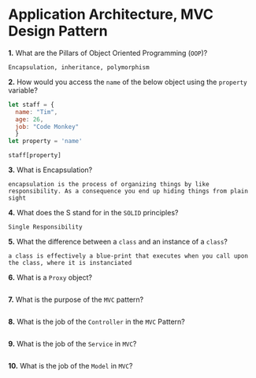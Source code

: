 # Application Architecture, MVC Design Pattern

**1.** What are the Pillars of Object Oriented Programming (`OOP`)?
<!-- enter you answer in the space below -->
```
Encapsulation, inheritance, polymorphism
```
**2.** How would you access the `name` of the below object using the `property` variable?
```js
let staff = {
  name: "Tim",
  age: 26,
  job: "Code Monkey"
  }
let property = 'name'
```
<!-- enter you answer in the space below -->
```
staff[property]
```
**3.** What is Encapsulation?
<!-- enter you answer in the space below -->
```
encapsulation is the process of organizing things by like responsibility. As a consequence you end up hiding things from plain sight
```
**4.** What does the S stand for in the `SOLID` principles?
<!-- enter you answer in the space below -->
```
Single Responsibility 
```
**5.** What the difference between a `class` and an instance of a `class`?
<!-- enter you answer in the space below -->
```
a class is effectively a blue-print that executes when you call upon the class, where it is instanciated
```
**6.** What is a `Proxy` object?
<!-- enter you answer in the space below -->
```

```

**7.** What is the purpose of the `MVC` pattern?
<!-- enter you answer in the space below -->
```

```
**8.** What is the job of the `Controller` in the `MVC` Pattern?
<!-- enter you answer in the space below -->
```

```

**9.** What is the job of the `Service` in `MVC`?
<!-- enter you answer in the space below -->
```

```
**10.** What is the job of the `Model` in `MVC`?
<!-- enter you answer in the space below -->
```

```
